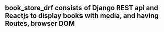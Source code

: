 ## book_store_drf consists of Django REST api and Reactjs to display books with media, and having Routes, browser DOM
